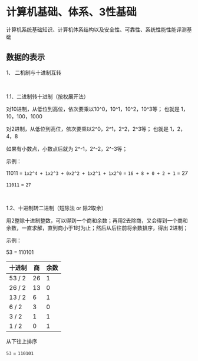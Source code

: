 # 计算机基础、体系、3性基础

计算机系统基础知识、计算机体系结构以及安全性、可靠性、系统性能性能评测基础

## 数据的表示

1、 二机制与十进制互转

<br>

1.1、二进制转十进制（按权展开法）

对10进制，从低位到高位，依次要乘以10^0，10^1，10^2，10^3等； 也就是 1，10，100，1000

对2进制，从低位到高位，依次要乘以2^0，2^1，2^2，2^3等； 也就是 1，2，4，8

如果有小数点，小数点后就为 2^-1，2^-2，2^-3等；

示例：

11011 = `1x2^4 + 1x2^3 + 0x2^2 + 1x2^1 + 1x2^0` = `16 + 8 + 0 + 2 + 1` = 27

`11011` = `27`

<br>

1.2、十进制转二进制（短除法 or 除2取余）

用2整除十进制整数，可以得到一个商和余数；再用2去除商，又会得到一个商和余数，一直求解，直到商小于1时为止；然后从后往前将余数排序，得出 2进制；

示例：

53 = 110101

十进制 | 商 | 余数
---   | --- | ---
53 / 2| 26  | 1
26 / 2| 13  | 0
13 / 2| 6   | 1
6  / 2| 3   | 0
3  / 2| 1   | 1
1  / 2| 0   | 1

从下往上排序

`53` = `110101`
